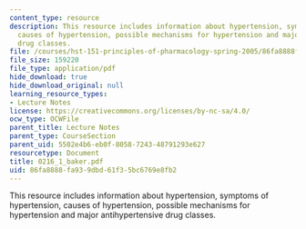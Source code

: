 ```yaml
---
content_type: resource
description: This resource includes information about hypertension, symptoms of hypertension,
  causes of hypertension, possible mechanisms for hypertension and major antihypertensive
  drug classes.
file: /courses/hst-151-principles-of-pharmacology-spring-2005/86fa8888fa939dbd61f35bc6769e8fb2_0216_1_baker.pdf
file_size: 159220
file_type: application/pdf
hide_download: true
hide_download_original: null
learning_resource_types:
- Lecture Notes
license: https://creativecommons.org/licenses/by-nc-sa/4.0/
ocw_type: OCWFile
parent_title: Lecture Notes
parent_type: CourseSection
parent_uid: 5502e4b6-eb0f-8058-7243-48791293e627
resourcetype: Document
title: 0216_1_baker.pdf
uid: 86fa8888-fa93-9dbd-61f3-5bc6769e8fb2
---
```

This resource includes information about hypertension, symptoms of hypertension, causes of hypertension, possible mechanisms for hypertension and major antihypertensive drug classes.